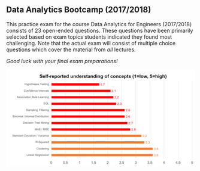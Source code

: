 ## Data Analytics Bootcamp (2017/2018)
This practice exam for the course Data Analytics for Engineers (2017/2018) consists of 23 open-ended questions. These questions have been primarily selected based on exam topics students indicated they found most challenging. Note that the actual exam will consist of multiple choice questions which cover the material from *all* lectures. 

*Good luck with your final exam preparations!*


<img src="https://raw.githubusercontent.com/RoyKlaasseBos/Data-Analytics-for-Engineers/master/img/self_reported_understanding_dae_topics.png" width=650px />


